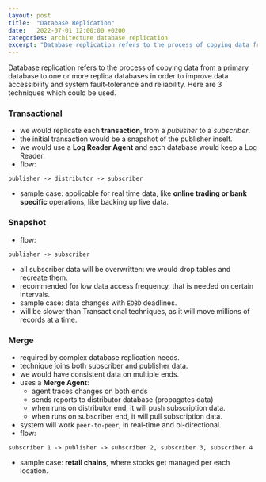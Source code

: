 ```yaml
---
layout: post
title:  "Database Replication"
date:   2022-07-01 12:00:00 +0200
categories: architecture database replication
excerpt: "Database replication refers to the process of copying data from a primary database to one or more replica databases in order to improve data accessibility and system fault-tolerance and reliability."
---
```


Database replication refers to the process of copying data from a primary database to one or more replica databases in order to improve data accessibility and system fault-tolerance and reliability. Here are 3 techniques which could be used.

<h3>Transactional</h3>

- we would replicate each **transaction**, from a *publisher* to a *subscriber*.
- the initial transaction would be a snapshot of the publisher inself.
- we would use a **Log Reader Agent** and each database would keep a Log Reader.
- flow:
```
publisher -> distributor -> subscriber
```
- sample case: applicable for real time data, like **online trading or bank specific** operations, like backing up live data.

<h3>Snapshot</h3>

- flow:
```
publisher -> subscriber
```
- all subscriber data will be overwritten: we would drop tables and recreate them.
- recommended for low data access frequency, that is needed on certain intervals.
- sample case: data changes with `EOBD` deadlines.
- will be slower than Transactional techniques, as it will move millions of records at a time.

<h3>Merge</h3>

- required by complex database replication needs.
- technique joins both subscriber and publisher data.
- we would have consistent data on multiple ends.
- uses a **Merge Agent**:
    - agent traces changes on both ends
    - sends reports to distributor database (propagates data)
    - when runs on distributor end, it will push subscription data.
    - when runs on subscriber end, it will pull subscription data.
- system will work `peer-to-peer`, in real-time and bi-directional.
- flow:

```
subscriber 1 -> publisher -> subscriber 2, subscriber 3, subscriber 4
```

- sample case: **retail chains**, where stocks get managed per each location.

<br />